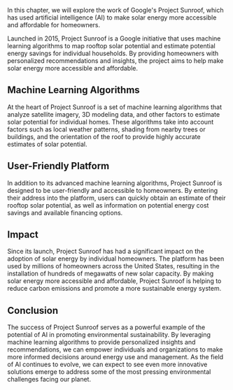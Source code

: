 
In this chapter, we will explore the work of Google's Project Sunroof, which has used artificial intelligence (AI) to make solar energy more accessible and affordable for homeowners.

Launched in 2015, Project Sunroof is a Google initiative that uses machine learning algorithms to map rooftop solar potential and estimate potential energy savings for individual households. By providing homeowners with personalized recommendations and insights, the project aims to help make solar energy more accessible and affordable.

Machine Learning Algorithms
---------------------------

At the heart of Project Sunroof is a set of machine learning algorithms that analyze satellite imagery, 3D modeling data, and other factors to estimate solar potential for individual homes. These algorithms take into account factors such as local weather patterns, shading from nearby trees or buildings, and the orientation of the roof to provide highly accurate estimates of solar potential.

User-Friendly Platform
----------------------

In addition to its advanced machine learning algorithms, Project Sunroof is designed to be user-friendly and accessible to homeowners. By entering their address into the platform, users can quickly obtain an estimate of their rooftop solar potential, as well as information on potential energy cost savings and available financing options.

Impact
------

Since its launch, Project Sunroof has had a significant impact on the adoption of solar energy by individual homeowners. The platform has been used by millions of homeowners across the United States, resulting in the installation of hundreds of megawatts of new solar capacity. By making solar energy more accessible and affordable, Project Sunroof is helping to reduce carbon emissions and promote a more sustainable energy system.

Conclusion
----------

The success of Project Sunroof serves as a powerful example of the potential of AI in promoting environmental sustainability. By leveraging machine learning algorithms to provide personalized insights and recommendations, we can empower individuals and organizations to make more informed decisions around energy use and management. As the field of AI continues to evolve, we can expect to see even more innovative solutions emerge to address some of the most pressing environmental challenges facing our planet.
